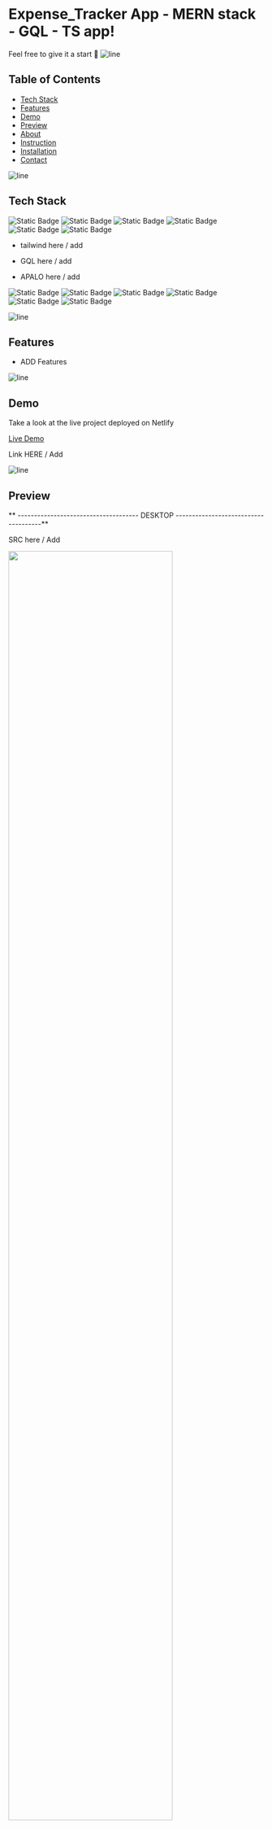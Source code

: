# Expense_Tracker App - MERN stack - GQL - TS app!

Feel free to give it a start 🌟
![line]

## Table of Contents

- [Tech Stack](#tech-stack)
- [Features](#features)
- [Demo](#demo)
- [Preview](#preview)
- [About](#about)
- [Instruction](#instruction)
- [Installation](#installation)
- [Contact](#contact)

![line]

## Tech Stack

![Static Badge](https://img.shields.io/badge/TypeScript-black?style=for-the-badge&logo=typescript)
![Static Badge](https://img.shields.io/badge/Create%2FReact%2FApp-black?style=for-the-badge&logo=react)
![Static Badge](https://img.shields.io/badge/Redux-black?style=for-the-badge&logo=redux)
![Static Badge](https://img.shields.io/badge/axios-black?style=for-the-badge&logo=axios)
![Static Badge](https://img.shields.io/badge/CSS-black?style=for-the-badge&logo=CSS3)
![Static Badge](https://img.shields.io/badge/scss-black?style=for-the-badge&logo=sass)

- tailwind here / add

- GQL here / add

- APALO here / add

![Static Badge](https://img.shields.io/badge/node%2Fjs-black?style=for-the-badge&logo=node.js)
![Static Badge](https://img.shields.io/badge/express%2Fjs-black?style=for-the-badge&logo=express)
![Static Badge](https://img.shields.io/badge/Mongo%2Fdb-black?style=for-the-badge&logo=mongodb)
![Static Badge](https://img.shields.io/badge/.env-black?style=for-the-badge&logo=.env)
![Static Badge](https://img.shields.io/badge/bem-black?style=for-the-badge&logo=bem)
![Static Badge](https://img.shields.io/badge/Netlify-black?style=for-the-badge&logo=netlify)

![line]

## Features

- ADD Features

![line]

## Demo

Take a look at the live project deployed on Netlify

[Live Demo]()

Link HERE / Add

![line]

## Preview

** ------------------------------------- DESKTOP -------------------------------------**

SRC here / Add

<img src="" width="80%">

** -------------------------------------- Mobile ------------------------------------**

SRC here / Add

<img src="" width="270">

![line]

## About

Title: 🛍️ Introducing our MERN App, where productivity meets innovation!

About here / Add

## Instruction

Instruction here / Add

- **Authentication :**

- **User Interaction :**

- **Profile Management :**

- **Server-Side Pagination :**

- **Feedback Section :**

- **Dark and Light Mode :**

![line]

## How to Use

how to use here / Update

Registration and Authentication :

Exploring and Interacting with Posts :

Profile Management :

Feedback Section :

Dark and Light Mode :

![line]

## Installation

Provided step-by-step instructions on how to install and run this project locally.

```bash
# Clone the repository
git clone https://github.com/Sky-De/Expense_Tracker

# Change directory
cd client
cd server

# Add .env variables
check .env.example

# Install dependencies
npm install

# Run the project
npm run dev
```

![line]

[line]: https://user-images.githubusercontent.com/75939390/137615281-3a875960-92cc-407f-97fe-fd2319bdb252.png

## Contact

**skyDe**

[LinkedIn](https://www.linkedin.com/in/sky-de-763248228)

[GitHub](https://github.com/Sky-De)

[Twitter](https://twitter.com/SkyDe1991?t=b2SJxGA4wmHwwgxDUUtE8Q&s=09)
